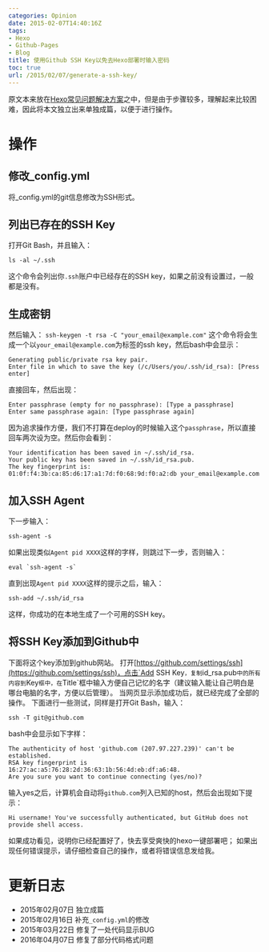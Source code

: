```yaml
---
categories: Opinion
date: 2015-02-07T14:40:16Z
tags:
- Hexo
- Github-Pages
- Blog
title: 使用Github SSH Key以免去Hexo部署时输入密码
toc: true
url: /2015/02/07/generate-a-ssh-key/
---
```


原文本来放在[Hexo常见问题解决方案](http://xuanwo.org/2014/08/14/hexo-usual-problem/)之中，但是由于步骤较多，理解起来比较困难，因此将本文独立出来单独成篇，以便于进行操作。

<!--more-->

# 操作

## 修改_config.yml
将_config.yml的git信息修改为SSH形式。

## 列出已存在的SSH Key
打开Git Bash，并且输入：
```
ls -al ~/.ssh
```
这个命令会列出你`.ssh`账户中已经存在的SSH key，如果之前没有设置过，一般都是没有。

## 生成密钥
然后输入：
`ssh-keygen -t rsa -C "your_email@example.com"`
这个命令将会生成一个以`your_email@example.com`为标签的ssh key，然后bash中会显示：

```
Generating public/private rsa key pair.
Enter file in which to save the key (/c/Users/you/.ssh/id_rsa): [Press enter]
```

直接回车，然后出现：

```
Enter passphrase (empty for no passphrase): [Type a passphrase]
Enter same passphrase again: [Type passphrase again]
```

因为追求操作方便，我们不打算在deploy的时候输入这个`passphrase`，所以直接回车两次设为空。然后你会看到：

```
Your identification has been saved in ~/.ssh/id_rsa.
Your public key has been saved in ~/.ssh/id_rsa.pub.
The key fingerprint is:
01:0f:f4:3b:ca:85:d6:17:a1:7d:f0:68:9d:f0:a2:db your_email@example.com
```

## 加入SSH Agent
下一步输入：
```
ssh-agent -s
```

如果出现类似`Agent pid XXXX`这样的字样，则跳过下一步，否则输入：

```
eval `ssh-agent -s`
```

直到出现`Agent pid XXXX`这样的提示之后，输入：

```
ssh-add ~/.ssh/id_rsa
```

这样，你成功的在本地生成了一个可用的SSH key。

## 将SSH Key添加到Github中
下面将这个key添加到github网站。
打开[https://github.com/settings/ssh](https://github.com/settings/ssh)，点击`Add SSH Key`，复制`id_rsa.pub`中的所有内容到`Key`框中，在`Title`框中输入方便自己记忆的名字（建议输入能让自己明白是哪台电脑的名字，方便以后管理）。
当网页显示添加成功后，就已经完成了全部的操作。
下面进行一些测试，同样是打开Git Bash，输入：
```
ssh -T git@github.com
```

bash中会显示如下字样：

```
The authenticity of host 'github.com (207.97.227.239)' can't be established.
RSA key fingerprint is 16:27:ac:a5:76:28:2d:36:63:1b:56:4d:eb:df:a6:48.
Are you sure you want to continue connecting (yes/no)?
```

输入yes之后，计算机会自动将`github.com`列入已知的host，然后会出现如下提示：

```
Hi username! You've successfully authenticated, but GitHub does not
provide shell access.
```

如果成功看见，说明你已经配置好了，快去享受爽快的hexo一键部署吧；
如果出现任何错误提示，请仔细检查自己的操作，或者将错误信息发给我。

# 更新日志
- 2015年02月07日 独立成篇
- 2015年02月16日 补充`_config.yml`的修改
- 2015年03月22日 修复了一处代码显示BUG
- 2016年04月07日 修复了部分代码格式问题